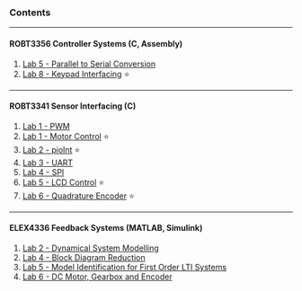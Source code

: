### Contents
------------
#### ROBT3356 Controller Systems (C, Assembly)
1. [Lab 5 - Parallel to Serial Conversion](https://github.com/tylim2946/BCIT/tree/main/ROBT3356-Controller-Systems/ROBT3356_Lab05)
2. [Lab 8 - Keypad Interfacing](https://github.com/tylim2946/BCIT/tree/main/ROBT3356-Controller-Systems/ROBT3356_Lab08) :star:
------------
#### ROBT3341 Sensor Interfacing (C)
1. [Lab 1 - PWM](https://github.com/tylim2946/BCIT/tree/main/ROBT4451-Sensor-Interfacing/ROBT4451_Lab01_PWM)
2. [Lab 1 - Motor Control](https://github.com/tylim2946/BCIT/tree/main/ROBT4451-Sensor-Interfacing/ROBT4451_Lab01_MotorControl) :star:
3. [Lab 2 - pioInt](https://github.com/tylim2946/BCIT/tree/main/ROBT4451-Sensor-Interfacing/ROBT4451_Lab02_pioInt) :star:
4. [Lab 3 - UART](https://github.com/tylim2946/BCIT/tree/main/ROBT4451-Sensor-Interfacing/ROBT4451_Lab03_UART)
5. [Lab 4 - SPI](https://github.com/tylim2946/BCIT/tree/main/ROBT4451-Sensor-Interfacing/ROBT4451_Lab04_SPI)
6. [Lab 5 - LCD Control](https://github.com/tylim2946/BCIT/tree/main/ROBT4451-Sensor-Interfacing/ROBT4451_Lab05_LcdControl) :star:
7. [Lab 6 - Quadrature Encoder](https://github.com/tylim2946/BCIT/tree/main/ROBT4451-Sensor-Interfacing/ROBT4451_Lab06_QuadEncoder) :star:
------------
#### ELEX4336 Feedback Systems (MATLAB, Simulink)
1. [Lab 2 - Dynamical System Modelling](https://github.com/tylim2946/BCIT/tree/main/ELEX4336-Feedback-Systems/Lab02)
2. [Lab 4 - Block Diagram Reduction](https://github.com/tylim2946/BCIT/tree/main/ELEX4336-Feedback-Systems/Lab04)
3. [Lab 5 - Model Identification for First Order LTI Systems](https://github.com/tylim2946/BCIT/tree/main/ELEX4336-Feedback-Systems/Lab05)
4. [Lab 6 - DC Motor, Gearbox and Encoder](https://github.com/tylim2946/BCIT/tree/main/ELEX4336-Feedback-Systems/Lab06)
